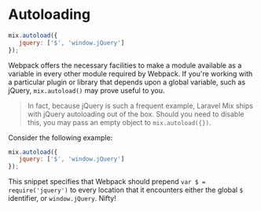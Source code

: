 # Autoloading

```js
mix.autoload({
   jquery: ['$', 'window.jQuery']
});
```

Webpack offers the necessary facilities to make a module available as a variable in every other module required by Webpack. If you're working with a particular plugin or library that depends upon a global variable, such as jQuery, `mix.autoload()` may prove useful to you.

> In fact, because jQuery is such a frequent example, Laravel Mix ships with jQuery autoloading out of the box. Should you need to disable this, you may pass an empty object to `mix.autoload({})`.

Consider the following example:

```js
mix.autoload({
   jquery: ['$', 'window.jQuery']
});
```

This snippet specifies that Webpack should prepend `var $ = require('jquery')` to every location that it encounters either the global `$` identifier, or `window.jQuery`. Nifty!

